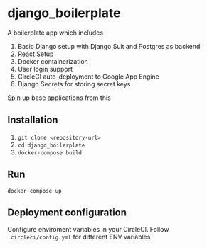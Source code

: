 # django_boilerplate

A boilerplate app which includes
1. Basic Django setup with Django Suit and Postgres as backend
2. React Setup
3. Docker containerization
4. User login support
5. CircleCI auto-deployment to Google App Engine
6. Django Secrets for storing secret keys

Spin up base applications from this

## Installation

1. `git clone <repository-url>`
2. `cd django_boilerplate`
3. `docker-compose build`

## Run

`docker-compose up`

## Deployment configuration

Configure enviroment variables in your CircleCI. Follow `.circleci/config.yml` for different ENV variables
